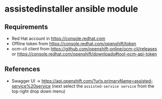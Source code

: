 # assistedinstaller ansible module

## Requirements

- Red Hat account in https://console.redhat.com
- Offline token from  https://console.redhat.com/openshift/token
- ocm-cli client from https://github.com/openshift-online/ocm-cli/releases or https://console.redhat.com/openshift/downloads#tool-ocm-api-token

## References
- Swagger UI -> https://api.openshift.com/?urls.primaryName=assisted-service%20service (next select the `assisted-service service` from the top right drop down menu)
